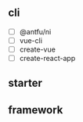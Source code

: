 ## cli

- [ ] @antfu/ni
- [ ] vue-cli
- [ ] create-vue
- [ ] create-react-app

## starter

## framework

